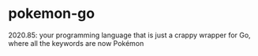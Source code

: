 # pokemon-go
2020.85: your programming language that is just a crappy wrapper for Go, where all the keywords are now Pokémon
